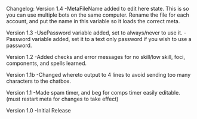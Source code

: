 Changelog:
Version 1.4
-MetaFileName added to edit here state. This is so you can use multiple bots on the same computer. Rename the file for each account, and put the name in this variable so it loads the correct meta.

Version 1.3
-UsePassword variable added, set to always/never to use it.
-Password variable added, set it to a text only password if you wish to use a password.

Version 1.2
-Added checks and error messages for no skill/low skill, foci, components, and spells learned.

Version 1.1b
-Changed whereto output to 4 lines to avoid sending too many characters to the chatbox.

Version 1.1
-Made spam timer, and beg for comps timer easily editable. (must restart meta for changes to take effect)

Version 1.0
-Initial Release